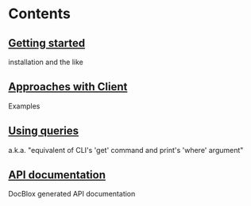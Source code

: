 # Contents
## [Getting started](wiki/Getting-started)
installation and the like
## [Approaches with Client](wiki/Approaches-with-Client)
Examples
## [Using queries](wiki/Using-queries)
a.k.a. "equivalent of CLI's 'get' command and print's 'where' argument"
## [API documentation](http://pear2.github.com/PEAR2_Net_RouterOS/Documentation/1.0.0b2/)
DocBlox generated API documentation